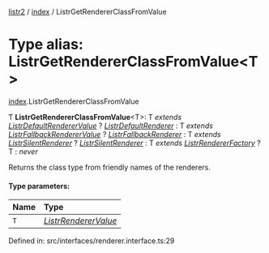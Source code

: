 [listr2](../README.md) / [index](../modules/index.md) / ListrGetRendererClassFromValue

# Type alias: ListrGetRendererClassFromValue<T\>

[index](../modules/index.md).ListrGetRendererClassFromValue

Ƭ **ListrGetRendererClassFromValue**<T\>: T *extends* [*ListrDefaultRendererValue*](index.listrdefaultrenderervalue.md) ? [*ListrDefaultRenderer*](index.listrdefaultrenderer.md) : T *extends* [*ListrFallbackRendererValue*](index.listrfallbackrenderervalue.md) ? [*ListrFallbackRenderer*](index.listrfallbackrenderer.md) : T *extends* [*ListrSilentRenderer*](index.listrsilentrenderer.md) ? [*ListrSilentRenderer*](index.listrsilentrenderer.md) : T *extends* [*ListrRendererFactory*](index.listrrendererfactory.md) ? T : *never*

Returns the class type from friendly names of the renderers.

#### Type parameters:

| Name | Type |
| :------ | :------ |
| `T` | [*ListrRendererValue*](index.listrrenderervalue.md) |

Defined in: src/interfaces/renderer.interface.ts:29
